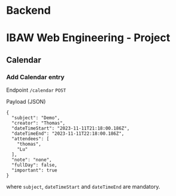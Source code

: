 # Backend
# IBAW Web Engineering - Project 

## Calendar

### Add Calendar entry 

Endpoint `/calendar` 
 `POST`

Payload (JSON)
```
{
  "subject": "Demo",
  "creator": "Thomas",
  "dateTimeStart": "2023-11-11T21:18:00.186Z",
  "dateTimeEnd": "2023-11-11T22:18:00.186Z",
  "attendees": [
    "thomas",
    "Lu"
  ],
  "note": "none",
  "fullDay": false,
  "important": true
}
```

where `subject`, `dateTimeStart` and `dateTimeEnd` are mandatory.